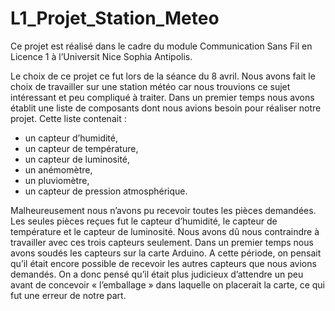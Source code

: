 # L1_Projet_Station_Meteo
Ce projet est réalisé dans le cadre du module Communication Sans Fil en Licence 1 à l’Universit
Nice Sophia Antipolis.

Le choix de ce projet ce fut lors de la séance du 8 avril.
Nous avons fait le choix de travailler sur une station météo car nous trouvions ce sujet intéressant et peu compliqué à traiter.
Dans un premier temps nous avons établit une liste de composants dont nous avions besoin pour réaliser notre projet. Cette liste contenait :
- un capteur d’humidité,
- un capteur de température,
- un capteur de luminosité, 
- un anémomètre, 
- un pluviomètre,
- un capteur de pression atmosphérique.


Malheureusement nous n’avons pu recevoir toutes les pièces demandées. Les seules pièces reçues fut le capteur d’humidité, le capteur de température et le capteur de luminosité. Nous avons dû nous contraindre à travailler avec ces trois capteurs seulement.
Dans un premier temps nous avons soudés les capteurs sur la carte Arduino. A cette période, on pensait qu’il était encore possible de recevoir les autres capteurs que nous avions demandés. On a donc pensé qu’il était plus judicieux d’attendre un peu avant de concevoir « l’emballage » dans laquelle on placerait la carte, ce qui fut une erreur de notre part.
